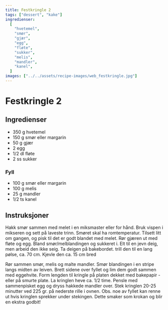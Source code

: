 ```yaml
---
title: Festkringle 2
tags: ["dessert", "kake"]
ingredienser:
  [
    "hvetemel",
    "smør",
    "gjær",
    "egg",
    "fløte",
    "sukker",
    "melis",
    "mandler",
    "kanel",
  ]
images: ["../../assets/recipe-images/web_festkringle.jpg"]
---
```


# Festkringle 2

## Ingredienser

- 350 g hvetemel
- 150 g smør eller margarin
- 50 g gjær
- 2 egg
- 1/2 dl fløte
- 2 ss sukker

### Fyll

- 100 g smør eller margarin
- 100 g melis
- 25 g mandler
- 1/2 ts kanel

## Instruksjoner

Hakk smør sammen med melet i en miksmaster eller for hånd. Bruk vispen i mikseren og sett på laveste trinn. Smøret skal ha romtemperatur. Tilsett litt om gangen, og pisk til det er godt blandet med melet. Rør gjæren ut med fløte og egg. Bland smør/melblandingen og sukkeret i. Elt til en jevn deig, men arbeid den ikke seig. Ta deigen på bakebordet. trill den til en lang pølse, ca. 70 cm. Kjevle den ca. 15 cm bred

Rør sammen smør, melis og malte mandler. Smør blandingen i en stripe langs midten av leiven. Brett sidene over fyllet og lim dem godt sammen med eggehvite. Form lengden til kringle på platen dekket med bakepapir - eller på smurte plate. La kringlen heve ca. 1/2 time. Pensle med sammenpisket egg og dryss hakkede mandler over. Stek kringlen 20-25 minutter ved 225 gr. på nederste rille i ovnen. Obs. noe av fyllet kan renne ut hvis kringlen sprekker under stekingen. Dette smaker som krokan og blir en ekstra godbit!

